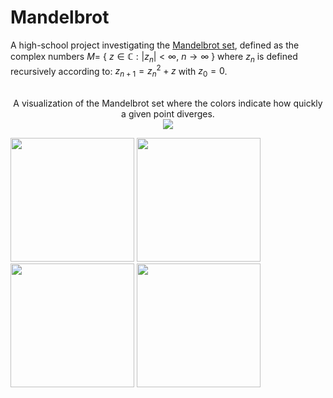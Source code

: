 # Mandelbrot

A high-school project investigating the [Mandelbrot set](https://en.wikipedia.org/wiki/Mandelbrot_set), defined as the complex numbers $M =$ { $z \in \mathbb{C} : |z_n| < \infty,$ $n \rightarrow \infty$ } where $z_n$ is defined recursively according to: $z_{n+1} = z_n^2 + z$ with $z_0 = 0$.

<br/>
<div align="center">
  A visualization of the Mandelbrot set where the colors indicate how quickly a given point diverges.
</div>
<div align="center">
  <image src="src/images/Mandelbrot.png"></image>
</div>
<p float="left">
  <image src="src/images/Blue.png" width="198"/>
  <image src="src/images/Green.png" width="198"/>
  <image src="src/images/Spiral.png" width="198"/>
  <image src="src/images/Pink.png" width="198"/>
</p>
